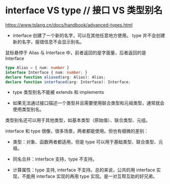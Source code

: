 # interface VS type // 接口 VS 类型别名

https://www.tslang.cn/docs/handbook/advanced-types.html

* interface 创建了一个新的名字，可以在其他任意地方使用。 type 并不会创建新的名字，报错信息不会显示别名。

鼠标悬停于 Alias 与 Interface 中，前者返回的是字面量，后者返回的是 Interface
```typescript
type Alias = { num: number }
interface Interface { num: number; }
declare function aliased(arg: Alias): Alias;
declare function interfaced(arg: Interface): Interface;
```

* type 类型别名不能被 extends 和 implements

* 如果无法通过接口描述一个类型并且需要使用联合类型和元祖类型，通常就会使用类型别名。

类型别名还可以用于其他类型，如基本类型（原始值）、联合类型、元组。

interface 和 type 很像，很多场景，两者都能使用。但也有细微的差别：

* 类型：对象、函数两者都适用，但是 type 可以用于基础类型、联合类型、元祖。

* 同名合并：interface 支持，type 不支持。

* 计算属性：type 支持, interface 不支持。总的来说，公共的用 interface 实现，不能用 interface 实现的再用 type 实现。是一对互帮互助的好兄弟。
